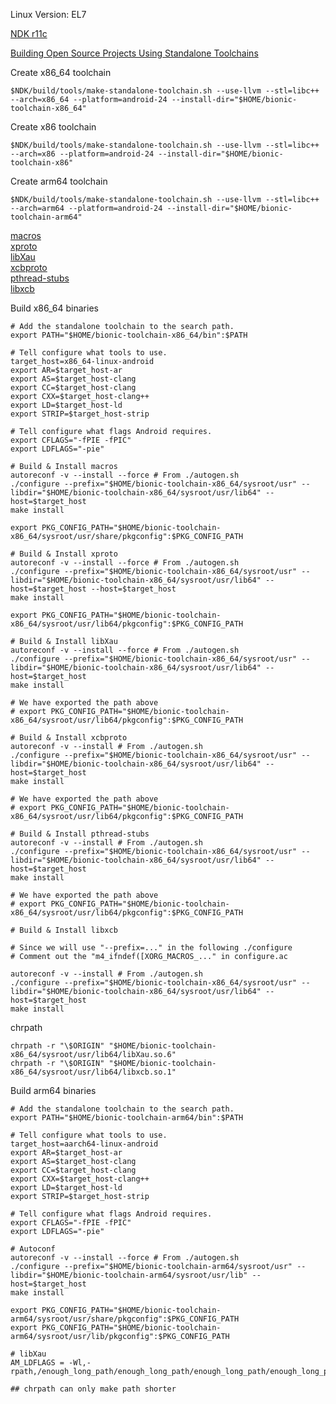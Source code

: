 Linux Version: EL7  

[NDK r11c](https://developer.android.com/ndk/downloads/older_releases)  

[Building Open Source Projects Using Standalone Toolchains](https://developer.android.com/ndk/guides/standalone_toolchain#building_open_source_projects_using_standalone_toolchains)  

Create x86_64 toolchain  
```  
$NDK/build/tools/make-standalone-toolchain.sh --use-llvm --stl=libc++ --arch=x86_64 --platform=android-24 --install-dir="$HOME/bionic-toolchain-x86_64"
```  
  
Create x86 toolchain  
```
$NDK/build/tools/make-standalone-toolchain.sh --use-llvm --stl=libc++ --arch=x86 --platform=android-24 --install-dir="$HOME/bionic-toolchain-x86"
```

Create arm64 toolchain
```
$NDK/build/tools/make-standalone-toolchain.sh --use-llvm --stl=libc++ --arch=arm64 --platform=android-24 --install-dir="$HOME/bionic-toolchain-arm64"
```

[macros](https://gitlab.freedesktop.org/xorg/util/macros)  
[xproto](https://gitlab.freedesktop.org/xorg/proto/xproto)  
[libXau](https://gitlab.freedesktop.org/xorg/lib/libxau)  
[xcbproto](https://gitlab.freedesktop.org/xorg/proto/xcbproto)  
[pthread-stubs](https://gitlab.freedesktop.org/xorg/lib/pthread-stubs)  
[libxcb](https://gitlab.freedesktop.org/xorg/lib/libxcb)  
  
Build x86_64 binaries  
```  
# Add the standalone toolchain to the search path.
export PATH="$HOME/bionic-toolchain-x86_64/bin":$PATH 

# Tell configure what tools to use.
target_host=x86_64-linux-android
export AR=$target_host-ar
export AS=$target_host-clang
export CC=$target_host-clang
export CXX=$target_host-clang++
export LD=$target_host-ld
export STRIP=$target_host-strip

# Tell configure what flags Android requires.
export CFLAGS="-fPIE -fPIC"
export LDFLAGS="-pie"

# Build & Install macros
autoreconf -v --install --force # From ./autogen.sh
./configure --prefix="$HOME/bionic-toolchain-x86_64/sysroot/usr" --libdir="$HOME/bionic-toolchain-x86_64/sysroot/usr/lib64" --host=$target_host
make install

export PKG_CONFIG_PATH="$HOME/bionic-toolchain-x86_64/sysroot/usr/share/pkgconfig":$PKG_CONFIG_PATH

# Build & Install xproto
autoreconf -v --install --force # From ./autogen.sh
./configure --prefix="$HOME/bionic-toolchain-x86_64/sysroot/usr" --libdir="$HOME/bionic-toolchain-x86_64/sysroot/usr/lib64" --host=$target_host --host=$target_host
make install

export PKG_CONFIG_PATH="$HOME/bionic-toolchain-x86_64/sysroot/usr/lib64/pkgconfig":$PKG_CONFIG_PATH

# Build & Install libXau
autoreconf -v --install --force # From ./autogen.sh
./configure --prefix="$HOME/bionic-toolchain-x86_64/sysroot/usr" --libdir="$HOME/bionic-toolchain-x86_64/sysroot/usr/lib64" --host=$target_host
make install

# We have exported the path above
# export PKG_CONFIG_PATH="$HOME/bionic-toolchain-x86_64/sysroot/usr/lib64/pkgconfig":$PKG_CONFIG_PATH

# Build & Install xcbproto
autoreconf -v --install # From ./autogen.sh
./configure --prefix="$HOME/bionic-toolchain-x86_64/sysroot/usr" --libdir="$HOME/bionic-toolchain-x86_64/sysroot/usr/lib64" --host=$target_host
make install

# We have exported the path above
# export PKG_CONFIG_PATH="$HOME/bionic-toolchain-x86_64/sysroot/usr/lib64/pkgconfig":$PKG_CONFIG_PATH

# Build & Install pthread-stubs
autoreconf -v --install # From ./autogen.sh
./configure --prefix="$HOME/bionic-toolchain-x86_64/sysroot/usr" --libdir="$HOME/bionic-toolchain-x86_64/sysroot/usr/lib64" --host=$target_host
make install

# We have exported the path above
# export PKG_CONFIG_PATH="$HOME/bionic-toolchain-x86_64/sysroot/usr/lib64/pkgconfig":$PKG_CONFIG_PATH

# Build & Install libxcb

# Since we will use "--prefix=..." in the following ./configure
# Comment out the "m4_ifndef([XORG_MACROS_..." in configure.ac

autoreconf -v --install # From ./autogen.sh
./configure --prefix="$HOME/bionic-toolchain-x86_64/sysroot/usr" --libdir="$HOME/bionic-toolchain-x86_64/sysroot/usr/lib64" --host=$target_host
make install

```  

chrpath  
```
chrpath -r "\$ORIGIN" "$HOME/bionic-toolchain-x86_64/sysroot/usr/lib64/libXau.so.6"
chrpath -r "\$ORIGIN" "$HOME/bionic-toolchain-x86_64/sysroot/usr/lib64/libxcb.so.1"
```

Build arm64 binaries  
```
# Add the standalone toolchain to the search path.
export PATH="$HOME/bionic-toolchain-arm64/bin":$PATH

# Tell configure what tools to use.
target_host=aarch64-linux-android
export AR=$target_host-ar
export AS=$target_host-clang
export CC=$target_host-clang
export CXX=$target_host-clang++
export LD=$target_host-ld
export STRIP=$target_host-strip

# Tell configure what flags Android requires.
export CFLAGS="-fPIE -fPIC"
export LDFLAGS="-pie"

# Autoconf
autoreconf -v --install --force # From ./autogen.sh
./configure --prefix="$HOME/bionic-toolchain-arm64/sysroot/usr" --libdir="$HOME/bionic-toolchain-arm64/sysroot/usr/lib" --host=$target_host
make install

export PKG_CONFIG_PATH="$HOME/bionic-toolchain-arm64/sysroot/usr/share/pkgconfig":$PKG_CONFIG_PATH
export PKG_CONFIG_PATH="$HOME/bionic-toolchain-arm64/sysroot/usr/lib/pkgconfig":$PKG_CONFIG_PATH

# libXau
AM_LDFLAGS = -Wl,-rpath,/enough_long_path/enough_long_path/enough_long_path/enough_long_path  

## chrpath can only make path shorter

```